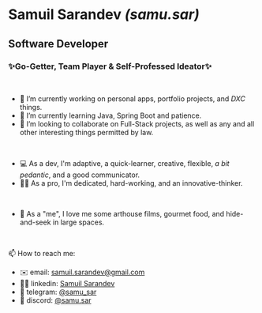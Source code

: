 # Samuil Sarandev *(samu.sar)*
## Software Developer
### ✨Go-Getter, Team Player & Self-Professed Ideator✨
</br>

- 🔭 I’m currently working on personal apps, portfolio projects, and *DXC* things.
- 🌱 I’m currently learning Java, Spring Boot and patience.
- 👯 I’m looking to collaborate on Full-Stack projects, as well as any and all other interesting things permitted by law.

</br>

- 💻 As a dev, I'm adaptive, a quick-learner, creative, flexible, *a bit pedantic*, and a good communicator.
- 👨‍💻 As a pro, I'm dedicated, hard-working, and an innovative-thinker.

</br>

- 💬 As a "me", I love me some arthouse films, gourmet food, and hide-and-seek in large spaces.

</br>

📫 How to reach me: 
- ✉️ email: samuil.sarandev@gmail.com
- 👨‍💼 linkedin: [Samuil Sarandev](https://www.linkedin.com/in/samuil-sarandev/)
- 📱 telegram: [@samu_sar](https://t.me/samu_sar)
- 👾 discord: [@samu.sar](https://discord.com/users/940654338857127999)
